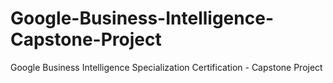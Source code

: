 # Google-Business-Intelligence-Capstone-Project
Google Business Intelligence Specialization Certification - Capstone Project
